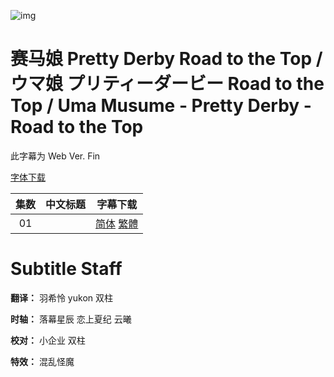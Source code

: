 ![img](https://p.inari.site/kitauji/pigeon/PDrttt04.png)

# 赛马娘 Pretty Derby Road to the Top / ウマ娘 プリティーダービー Road to the Top / Uma Musume - Pretty Derby - Road to the Top

此字幕为 Web Ver. Fin

[字体下载]()

|集数|中文标题|字幕下载|
|:-:|:-:|:-:|
|01||[简体]() [繁體]()|

# Subtitle Staff

**翻译：** 羽希怜 yukon 双柱

**时轴：** 落幕星辰 恋上夏纪 云曦

**校对：** 小企业 双柱

**特效：** 混乱怪魔
 
